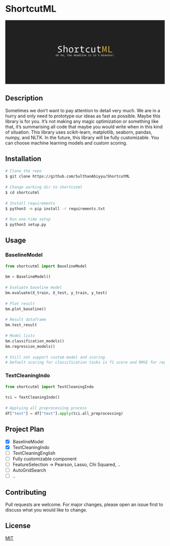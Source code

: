 # ShortcutML

![banner](./img/banner.png)

## Description

Sometimes we don’t want to pay attention to detail very much. We are in a hurry and only need to prototype our ideas as fast as possible. Maybe this library is for you. It’s not making any magic optimization or something like that, it’s summarising all code that maybe you would write when in this kind of situation. This library uses scikit-learn, matplotlib, seaborn, pandas, numpy, and NLTK. In the future, this library will be fully customizable. You can choose machine learning models and custom scoring.

## Installation

```bash
# Clone the repo
$ git clone https://github.com/SulthanAbiyyu/ShortcutML

# Change working dir to shortcutml
$ cd shortcutml

# Install requirements
$ python3 -m pip install -r requirements.txt

# Run one-time setup
$ python3 setup.py
```

## Usage

### BaselineModel

```python
from shortcutml import BaselineModel

bm = BaselineModel()

# Evaluate baseline model
bm.evaluate(X_train, X_test, y_train, y_test)

# Plot result
bm.plot_baseline()

# Result dataframe
bm.test_result

# Model lists
bm.classification_models()
bm.regression_models()

# Still not support custom model and scoring
# Default scoring for classification tasks is f1 score and RMSE for regression
```

### TextCleaningIndo

```python
from shortcutml import TextCleaningIndo

tci = TextCleaningIndo()

# Applying all preprocessing process
df["text"] = df["text"].apply(tci.all_preprocessing)
```

## Project Plan

- [x] BaselineModel
- [x] TextCleaningIndo
- [ ] TextCleaningEnglish
- [ ] Fully customizable component
- [ ] FeatureSelection -> Pearson, Lasso, Chi Squared, ..
- [ ] AutoGridSearch
- [ ] ..

## Contributing

Pull requests are welcome. For major changes, please open an issue first to discuss what you would like to change.

## License

[MIT](https://choosealicense.com/licenses/mit/)
